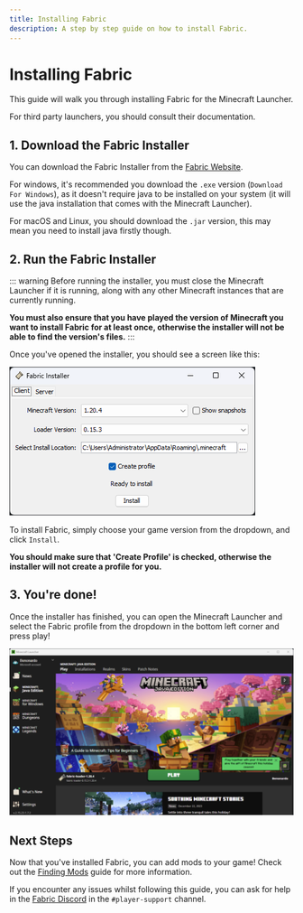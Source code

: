 ```yaml
---
title: Installing Fabric
description: A step by step guide on how to install Fabric.
---
```


# Installing Fabric

This guide will walk you through installing Fabric for the Minecraft Launcher.

For third party launchers, you should consult their documentation.

## 1. Download the Fabric Installer

You can download the Fabric Installer from the [Fabric Website](https://fabricmc.net/use/).

For windows, it's recommended you download the `.exe` version (`Download For Windows`), as it doesn't require java to be installed on your system (it will use the java installation that comes with the Minecraft Launcher).

For macOS and Linux, you should download the `.jar` version, this may mean you need to install java firstly though.

## 2. Run the Fabric Installer

::: warning
Before running the installer, you must close the Minecraft Launcher if it is running, along with any other Minecraft instances that are currently running.

**You must also ensure that you have played the version of Minecraft you want to install Fabric for at least once, otherwise the installer will not be able to find the version's files.**
:::

Once you've opened the installer, you should see a screen like this:

![Fabric Installer with "Install" highlighted.](/assets/players/installing-fabric/installer-screen.png)

To install Fabric, simply choose your game version from the dropdown, and click `Install`.

**You should make sure that 'Create Profile' is checked, otherwise the installer will not create a profile for you.**

## 3. You're done!

Once the installer has finished, you can open the Minecraft Launcher and select the Fabric profile from the dropdown in the bottom left corner and press play!

![Minecraft Launcher with Fabric profile selected.](/assets/players/installing-fabric/launcher-screen.png)

## Next Steps

Now that you've installed Fabric, you can add mods to your game! Check out the [Finding Mods](./finding-mods.md) guide for more information.

If you encounter any issues whilst following this guide, you can ask for help in the [Fabric Discord](https://discord.gg/v6v4pMv) in the `#player-support` channel.